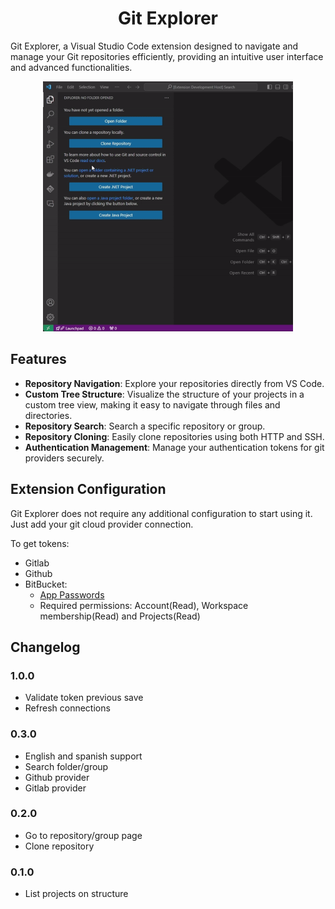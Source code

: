 <h1 align="center">Git Explorer</h1>

Git Explorer, a Visual Studio Code extension designed to navigate and manage your Git repositories efficiently, providing an intuitive user interface and advanced functionalities.

<p align="center">
    <img src="https://github.com/tmcx/git-explorer/blob/701fef8dd3c0fe54f141e4d3840ead15a5c8b093/media/demo.gif?raw=true" width="400" height="400"/>
</p>

## Features

- **Repository Navigation**: Explore your repositories directly from VS Code.
- **Custom Tree Structure**: Visualize the structure of your projects in a custom tree view, making it easy to navigate through files and directories.
- **Repository Search**: Search a specific repository or group.
- **Repository Cloning**: Easily clone repositories using both HTTP and SSH.
- **Authentication Management**: Manage your authentication tokens for git providers securely.

## Extension Configuration

Git Explorer does not require any additional configuration to start using it. Just add your git cloud provider connection.

To get tokens:

- Gitlab
- Github
- BitBucket:
    * [App Passwords](https://bitbucket.org/account/settings/app-passwords/)
    * Required permissions: Account(Read), Workspace membership(Read) and Projects(Read)

## Changelog

### 1.0.0

- Validate token previous save
- Refresh connections

### 0.3.0

- English and spanish support
- Search folder/group
- Github provider
- Gitlab provider

### 0.2.0

- Go to repository/group page
- Clone repository

### 0.1.0

- List projects on structure
